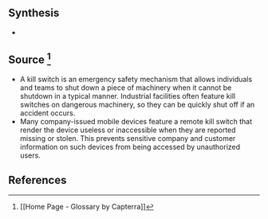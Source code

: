 ## Synthesis
- 
## Source [^1]
- A kill switch is an emergency safety mechanism that allows individuals and teams to shut down a piece of machinery when it cannot be shutdown in a typical manner. Industrial facilities often feature kill switches on dangerous machinery, so they can be quickly shut off if an accident occurs.
- Many company-issued mobile devices feature a remote kill switch that render the device useless or inaccessible when they are reported missing or stolen. This prevents sensitive company and customer information on such devices from being accessed by unauthorized users.
## References

[^1]: [[Home Page - Glossary by Capterra]]